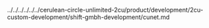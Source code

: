 ../../../../../../cerulean-circle-unlimited-2cu/product/development/2cu-custom-development/shift-gmbh-development/cunet.md